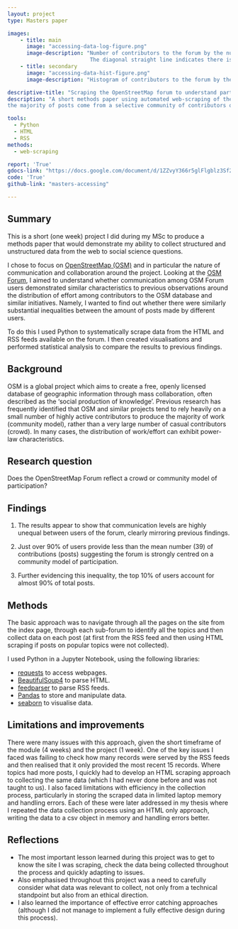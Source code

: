 ```yaml
---
layout: project
type: Masters paper

images:
    - title: main
      image: "accessing-data-log-figure.png"
      image-description: "Number of contributors to the forum by the number of contributions they made, both on a log-transformed axis.
                          The diagonal straight line indicates there is a power-law distribution of contributions by different contributors."
    - title: secondary
      image: "accessing-data-hist-figure.png"
      image-description: "Histogram of contributors to the forum by the number of contributions they made."

descriptive-title: "Scraping the OpenStreetMap forum to understand participation"
description: "A short methods paper using automated web-scraping of the OpenStreetMap online forum to understand whether
the majority of posts come from a selective community of contributors or 'crowds' of interested individuals."

tools:
  - Python
  - HTML
  - RSS
methods:
  - web-scraping

report: 'True'
gdocs-link: "https://docs.google.com/document/d/1ZZvyY366r5glFlgblz3Sf2mJO8DrmmfNOvVCcaETHnQ/"
code: 'True'
github-link: "masters-accessing"

---
```

## Summary
This is a short (one week) project I did during my MSc to produce a methods paper that would demonstrate my ability to collect structured and unstructured data from the web to social science questions.  

I chose to focus on [OpenStreetMap (OSM)](https://openstreetmap.org/) and in particular the nature of communication and collaboration around the project. Looking at the [OSM Forum](https://forum.openstreetmap.org/), I aimed to understand whether communication among OSM Forum users demonstrated similar characteristics to previous observations around the distribution of effort among contributors to the OSM database and similar initiatives. Namely, I wanted to find out whether there were similarly substantial inequalities between the amount of posts made by different users.

To do this I used Python to systematically scrape data from the HTML and RSS feeds available on the forum. I then created visualisations and performed statistical analysis to compare the results to previous findings.

## Background
OSM is a global project which aims to create a free, openly licensed database of geographic information through mass collaboration, often described as the ‘social production of knowledge’. Previous research has frequently identified that OSM and similar projects tend to rely heavily on a small number of highly active contributors to produce the majority of work (community model), rather than a very large number of casual contributors (crowd). In many cases, the distribution of work/effort can exhibit power-law characteristics.

## Research question
Does the OpenStreetMap Forum reflect a crowd or community model of participation?

## Findings
1) The results appear to show that communication levels are highly unequal between users of the forum, clearly mirroring previous findings.

2) Just over 90% of users provide less than the mean number (39) of contributions (posts) suggesting the forum is strongly centred on a community model of participation.

3) Further evidencing this inequality, the top 10% of users account for almost 90% of total posts.

## Methods
The basic approach was to navigate through all the pages on the site from the index page, through each sub-forum to identify all the topics and then collect data on each post (at first from the RSS feed and then using HTML scraping if posts on popular topics were not collected).

I used Python in a Jupyter Notebook, using the following libraries:
- [requests](https://github.com/kennethreitz/requests ) to access webpages.
- [BeautifulSoup4](https://pypi.org/project/beautifulsoup4/) to parse HTML.
- [feedparser](https://github.com/kurtmckee/feedparser) to parse RSS feeds.
- [Pandas](https://pandas.pydata.org/index.html) to store and manipulate data.
- [seaborn](https://seaborn.pydata.org/) to visualise data.

## Limitations and improvements
There were many issues with this approach, given the short timeframe of the module (4 weeks) and the project (1 week). One of the key issues I faced was failing to check how many records were served by the RSS feeds and then realised that it only provided the most recent 15 records. Where topics had more posts, I quickly had to develop an HTML scraping approach to collecting the same data (which I had never done before and was not taught to us). I also faced limitations with efficiency in the collection process, particularly in storing the scraped data in limited laptop memory and handling errors. Each of these were later addressed in my thesis where I repeated the data collection process using an HTML only approach, writing the data to a csv object in memory and handling errors better.  

## Reflections
- The most important lesson learned during this project was to get to know the site I was scraping, check the data being collected throughout the process and quickly adapting to issues.
- Also emphasised throughout this project was a need to carefully consider what data was relevant to collect, not only from a technical standpoint but also from an ethical direction.
- I also learned the importance of effective error catching approaches (although I did not manage to implement a fully effective design during this process).
